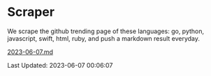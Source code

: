 # Scraper

We scrape the github trending page of these languages: go, python, javascript, swift, html, ruby, and push a markdown result everyday.

[2023-06-07.md](https://github.com/henson/Scraper/blob/master/2023-06-07.md)

Last Updated: 2023-06-07 00:06:07